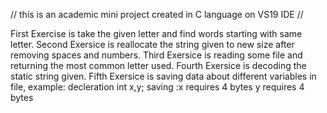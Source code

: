 // this is an academic mini project created in C language on VS19 IDE //

First Exercise is take the given letter and find words starting with same letter.
Second Exersice is reallocate the string given to new size after removing spaces and numbers.
Third Exersice is reading some file and returning the most common letter used.
Fourth Exersice is decoding the static string given.
Fifth Exersice is saving data about different variables in file,
                  example: decleration int x,y;
                            saving :x requires 4 bytes
                                    y requires 4 bytes

